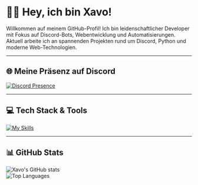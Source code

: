 # 👋🏼 Hey, ich bin Xavo!

Willkommen auf meinem GitHub-Profil! Ich bin leidenschaftlicher Developer mit Fokus auf Discord-Bots, Webentwicklung und Automatisierungen. Aktuell arbeite ich an spannenden Projekten rund um Discord, Python und moderne Web-Technologien.

---

## 🌐 Meine Präsenz auf Discord

[![Discord Presence](https://lanyard.cnrad.dev/api/1314991090616766564)](https://discord.com/users/1314991090616766564)

---

## 💻 Tech Stack & Tools

[![My Skills](https://skillicons.dev/icons?i=python,nodejs,pycharm,webstorm,discord)](https://skillicons.dev)

---

## 📊 GitHub Stats

![Xavo's GitHub stats](https://github-readme-stats.vercel.app/api?username=xavoyx&show_icons=true&theme=tokyonight&hide_title=true)  
![Top Languages](https://github-readme-stats.vercel.app/api/top-langs/?username=xavoyx&hide=javascript,html&layout=compact&theme=tokyonight)
